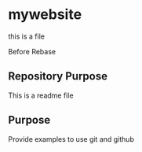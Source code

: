# mywebsite

this is a file

Before Rebase

## Repository Purpose 

This is a readme file

## Purpose 

Provide examples to use git and github

